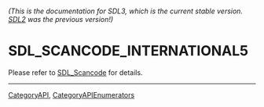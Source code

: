 ###### (This is the documentation for SDL3, which is the current stable version. [SDL2](https://wiki.libsdl.org/SDL2/) was the previous version!)
# SDL_SCANCODE_INTERNATIONAL5

Please refer to [SDL_Scancode](SDL_Scancode) for details.

----
[CategoryAPI](CategoryAPI), [CategoryAPIEnumerators](CategoryAPIEnumerators)

